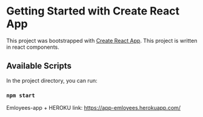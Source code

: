# Getting Started with Create React App


This project was bootstrapped with [Create React App](https://github.com/facebook/create-react-app).
This project is written in react components.
## Available Scripts

In the project directory, you can run:
### `npm start`

Emloyees-app + HEROKU link: https://app-emloyees.herokuapp.com/


